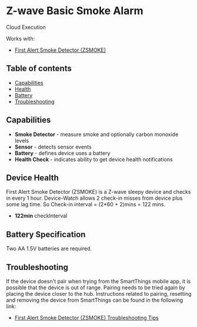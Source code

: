 # Z-wave Basic Smoke Alarm

Cloud Execution

Works with: 

* [First Alert Smoke Detector (ZSMOKE)](https://www.smartthings.com/products/first-alert-smoke-detector)

## Table of contents

* [Capabilities](#capabilities)
* [Health](#device-health)
* [Battery](#battery-specification)
* [Troubleshooting](#troubleshooting)

## Capabilities

* **Smoke Detector** - measure smoke and optionally carbon monoxide levels
* **Sensor** - detects sensor events
* **Battery** - defines device uses a battery
* **Health Check** - indicates ability to get device health notifications

## Device Health

First Alert Smoke Detector (ZSMOKE) is a Z-wave sleepy device and checks in every 1 hour.
Device-Watch allows 2 check-in misses from device plus some lag time. So Check-in interval = (2*60 + 2)mins = 122 mins.

* __122min__ checkInterval

## Battery Specification

Two AA 1.5V batteries are required.

## Troubleshooting

If the device doesn't pair when trying from the SmartThings mobile app, it is possible that the device is out of range.
Pairing needs to be tried again by placing the device closer to the hub.
Instructions related to pairing, resetting and removing the device from SmartThings can be found in the following link:
* [First Alert Smoke Detector (ZSMOKE) Troubleshooting Tips](https://support.smartthings.com/hc/en-us/articles/207150556-First-Alert-Smoke-Detector-ZSMOKE-)
